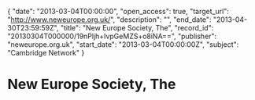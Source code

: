 {
  "date": "2013-03-04T00:00:00", 
  "open_access": true, 
  "target_url": "http://www.neweurope.org.uk/", 
  "description": "", 
  "end_date": "2013-04-30T23:59:59Z", 
  "title": "New Europe Society, The", 
  "record_id": "20130304T000000/19nPljh+IvpGeMZS+o8iNA==", 
  "publisher": "neweurope.org.uk", 
  "start_date": "2013-03-04T00:00:00Z", 
  "subject": "Cambridge Network"
}

# New Europe Society, The

